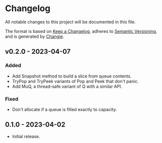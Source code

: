 # Changelog
All notable changes to this project will be documented in this file.

The format is based on [Keep a Changelog](https://keepachangelog.com/en/1.0.0/),
adheres to [Semantic Versioning](https://semver.org/spec/v2.0.0.html),
and is generated by [Changie](https://github.com/miniscruff/changie).

## v0.2.0 - 2023-04-07
### Added
- Add Snapshot method to build a slice from queue contents.
- TryPop and TryPeek variants of Pop and Peek that don't panic.
- Add MuQ, a thread-safe variant of Q with a similar API.
### Fixed
- Don't allocate if a queue is filled exactly to capacity.

## 0.1.0 - 2023-04-02

- Initial release.
